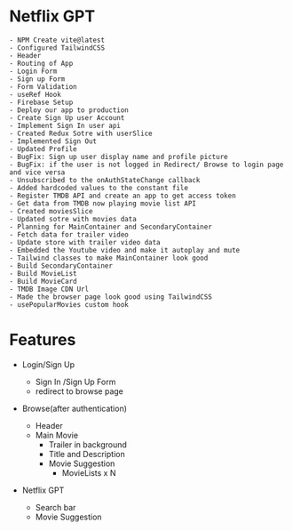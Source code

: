 # Netflix GPT

    - NPM Create vite@latest
    - Configured TailwindCSS
    - Header
    - Routing of App
    - Login Form
    - Sign up Form
    - Form Validation
    - useRef Hook
    - Firebase Setup
    - Deploy our app to production
    - Create Sign Up user Account
    - Implement Sign In user api
    - Created Redux Sotre with userSlice
    - Implemented Sign Out
    - Updated Profile
    - BugFix: Sign up user display name and profile picture
    - BugFix: if the user is not logged in Redirect/ Browse to login page and vice versa
    - Unsubscribed to the onAuthStateChange callback
    - Added hardcoded values to the constant file
    - Register TMDB API and create an app to get access token
    - Get data from TMDB now playing movie list API
    - Created moviesSlice
    - Updated sotre with movies data
    - Planning for MainContainer and SecondaryContainer
    - Fetch data for trailer video
    - Update store with trailer video data
    - Embedded the Youtube video and make it autoplay and mute
    - Tailwind classes to make MainContainer look good
    - Build SecondaryContainer
    - Build MovieList
    - Build MovieCard
    - TMDB Image CDN Url
    - Made the browser page look good using TailwindCSS
    - usePopularMovies custom hook

# Features

- Login/Sign Up

  - Sign In /Sign Up Form
  - redirect to browse page

- Browse(after authentication)

  - Header
  - Main Movie
    - Trailer in background
    - Title and Description
    - Movie Suggestion
      - MovieLists x N

- Netflix GPT
  - Search bar
  - Movie Suggestion
